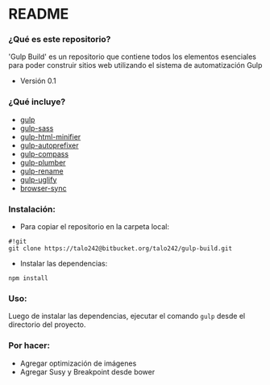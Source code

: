 # README #

### ¿Qué es este repositorio? ###

'Gulp Build' es un repositorio que contiene todos los elementos esenciales para poder construir sitios web utilizando el sistema de automatización Gulp

* Versión 0.1

### ¿Qué incluye? ###
* [gulp](https://github.com/gulpjs/gulp)
* [gulp-sass](https://github.com/gulpjs/gulp-sass)
* [gulp-html-minifier](https://www.npmjs.com/package/gulp-html-minifier)
* [gulp-autoprefixer](https://www.npmjs.com/package/gulp-autoprefixer)
* [gulp-compass](https://www.npmjs.com/package/gulp-compass)
* [gulp-plumber](https://www.npmjs.com/package/gulp-plumber)
* [gulp-rename](https://www.npmjs.com/package/gulp-rename)
* [gulp-uglify](https://www.npmjs.com/package/gulp-uglify)
* [browser-sync](https://www.npmjs.com/package/browser-sync)

### Instalación: ###

* Para copiar el repositorio en la carpeta local:

```
#!git
git clone https://talo242@bitbucket.org/talo242/gulp-build.git

```

* Instalar las dependencias: 

```
npm install

```
### Uso: ###
Luego de instalar las dependencias, ejecutar el comando `gulp` desde el directorio del proyecto.

### Por hacer: ###

* Agregar optimización de imágenes
* Agregar Susy y Breakpoint desde bower